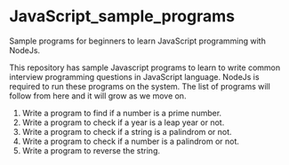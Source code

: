 # JavaScript_sample_programs
Sample programs for beginners to learn JavaScript programming with NodeJs.

This repository has sample Javascript programs to learn to write common interview programming questions in JavaScript language. NodeJs is required to run these programs on the system. The list of programs will follow from here and it will grow as we move on.

1) Write a program to find if a number is a prime number.
2) Write a program to check if a year is a leap year or not.
3) Write a program to check if a string is a palindrom or not.
4) Write a program to check if a number is a palindrom or not.
5) Write a program to reverse the string.
